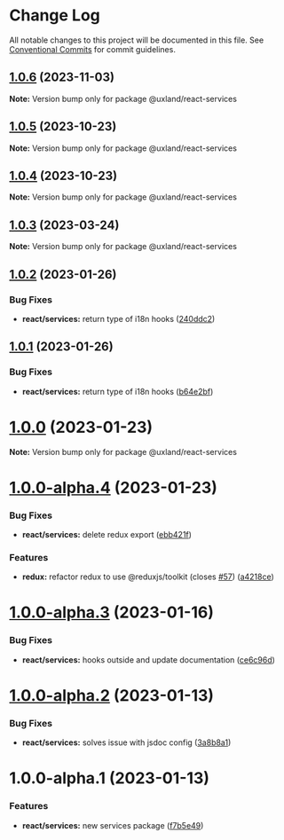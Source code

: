# Change Log

All notable changes to this project will be documented in this file.
See [Conventional Commits](https://conventionalcommits.org) for commit guidelines.

## [1.0.6](https://github.com/uxland/uxland/compare/@uxland/react-services@1.0.5...@uxland/react-services@1.0.6) (2023-11-03)

**Note:** Version bump only for package @uxland/react-services





## [1.0.5](https://github.com/uxland/uxland/compare/@uxland/react-services@1.0.4...@uxland/react-services@1.0.5) (2023-10-23)

**Note:** Version bump only for package @uxland/react-services





## [1.0.4](https://github.com/uxland/uxland/compare/@uxland/react-services@1.0.3...@uxland/react-services@1.0.4) (2023-10-23)

**Note:** Version bump only for package @uxland/react-services





## [1.0.3](https://github.com/uxland/uxland/compare/@uxland/react-services@1.0.2...@uxland/react-services@1.0.3) (2023-03-24)

**Note:** Version bump only for package @uxland/react-services





## [1.0.2](https://github.com/uxland/uxland/compare/@uxland/react-services@1.0.1...@uxland/react-services@1.0.2) (2023-01-26)


### Bug Fixes

* **react/services:** return type of i18n hooks ([240ddc2](https://github.com/uxland/uxland/commit/240ddc2bd05e07fa3530409aac035914c1af6962))





## [1.0.1](https://github.com/uxland/uxland/compare/@uxland/react-services@1.0.0...@uxland/react-services@1.0.1) (2023-01-26)


### Bug Fixes

* **react/services:** return type of i18n hooks ([b64e2bf](https://github.com/uxland/uxland/commit/b64e2bfd4cc34d409411d7b532e9f35fbeedcb76))





# [1.0.0](https://github.com/uxland/uxland/compare/@uxland/react-services@1.0.0-alpha.4...@uxland/react-services@1.0.0) (2023-01-23)

**Note:** Version bump only for package @uxland/react-services





# [1.0.0-alpha.4](https://github.com/uxland/uxland/compare/@uxland/react-services@1.0.0-alpha.3...@uxland/react-services@1.0.0-alpha.4) (2023-01-23)


### Bug Fixes

* **react/services:** delete redux export ([ebb421f](https://github.com/uxland/uxland/commit/ebb421f299f93dbeac92eae5fd3e4512e841fc51))


### Features

* **redux:** refactor redux to use @reduxjs/toolkit (closes [#57](https://github.com/uxland/uxland/issues/57)) ([a4218ce](https://github.com/uxland/uxland/commit/a4218cec28cab82ae08aef001fbc80e86743724b))





# [1.0.0-alpha.3](https://github.com/uxland/uxland/compare/@uxland/react-services@1.0.0-alpha.2...@uxland/react-services@1.0.0-alpha.3) (2023-01-16)


### Bug Fixes

* **react/services:** hooks outside and update documentation ([ce6c96d](https://github.com/uxland/uxland/commit/ce6c96d83a2117214e676c61eed8a199c197eea4))





# [1.0.0-alpha.2](https://github.com/uxland/uxland/compare/@uxland/react-services@1.0.0-alpha.1...@uxland/react-services@1.0.0-alpha.2) (2023-01-13)


### Bug Fixes

* **react/services:** solves issue with jsdoc config ([3a8b8a1](https://github.com/uxland/uxland/commit/3a8b8a1d0685793d0b01a565702f4cd237a329c2))





# 1.0.0-alpha.1 (2023-01-13)


### Features

* **react/services:** new services package ([f7b5e49](https://github.com/uxland/uxland/commit/f7b5e4904ceb19348e561398ecbf30b775243f67))
